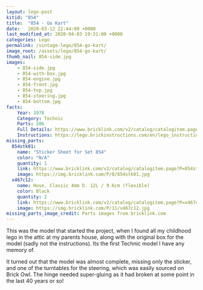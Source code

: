 ```yaml
---
layout: lego-post
kitid: "854"
title:  "854 - Go Kart"
date:   2020-03-12 22:44:00 +0000
last_modified_at: 2020-04-03 19:31:00 +0000
categories: Lego
permalink: /vintage-lego/854-go-kart/
image_root: /assets/lego/854-go-kart/
thumb_nail: 854-side.jpg
images:
    - 854-side.jpg
    - 854-with-box.jpg
    - 854-engine.jpg
    - 854-front.jpg
    - 854-top.jpg
    - 854-steering.jpg
    - 854-bottom.jpg
facts:
    Year: 1978
    Category: Technic
    Parts: 206
    Full Details: https://www.bricklink.com/v2/catalog/catalogitem.page?S=854-1#T=S&O={%22iconly%22:0}
    Instructions: https://lego.brickinstructions.com/en/lego_instructions/set/854/GoKart
missing_parts:
  854stk01:
    name: "Sticker Sheet for Set 854"
    color: "N/A"
    quantity: 1
    link: https://www.bricklink.com/v2/catalog/catalogitem.page?P=854stk01&idColor=0
    image: https://img.bricklink.com/P/0/854stk01.jpg
  x467c12:
    name: Hose, Classic 4mm D. 12L / 9.6cm (flexible)
    color: Black
    quantity: 2
    link: https://www.bricklink.com/v2/catalog/catalogitem.page?P=x467c12&idColor=11
    image: https://img.bricklink.com/P/11/x467c12.jpg
missing_parts_image_credit: Parts images from bricklink.com
---
```


This was the model that started the project, when I found all my childhood lego in the attic at my parents house, along with the original box for the model (sadly not the instructions). Its the first Technic model I have any memory of.

It turned out that the model was almost complete, missing only the sticker, and one of the turntables for the steering, which was easily sourced on Brick Owl. The hinge needed super-gluing as it had broken at some point in the last 40 years or so!

